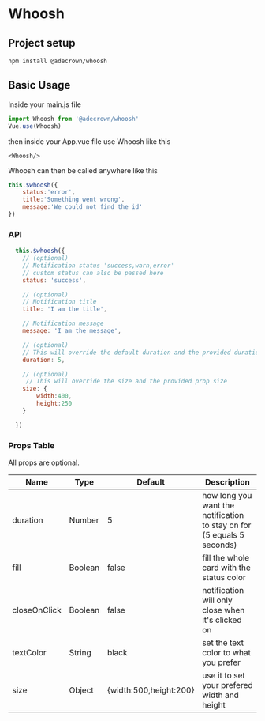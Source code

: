 # Whoosh

## Project setup
```
npm install @adecrown/whoosh
```
## Basic Usage
Inside your main.js file
```javascript
import Whoosh from '@adecrown/whoosh'
Vue.use(Whoosh)
```

then inside your App.vue file use Whoosh like this
```
<Whoosh/>
```

Whoosh can then be called anywhere like this
```javascript
this.$whoosh({
    status:'error',
    title:'Something went wrong',
    message:'We could not find the id'
})
```

### API

```javascript
  this.$whoosh({
    // (optional)
    // Notification status 'success,warn,error'
    // custom status can also be passed here
    status: 'success',

    // (optional)
    // Notification title
    title: 'I am the title',

    // Notification message
    message: 'I am the message',

    // (optional)
    // This will override the default duration and the provided duration mains.js
    duration: 5,

    // (optional)
     // This will override the size and the provided prop size
    size: {
        width:400,
        height:250
    }

  })
  ```
  

### Props Table

All props are optional.

| Name             | Type    | Default      | Description |
| ---              | ---     | ---          | ---         |
| duration         | Number  | 5            | how long you want the notification to stay on for (5 equals 5 seconds) |
| fill             | Boolean | false        | fill the whole card with the status color |
| closeOnClick     | Boolean | false        | notification will only close when it's clicked on |
| textColor        | String  | black        | set the text color to what you prefer | 
| size             | Object  | {width:500,height:200}| use it to set your prefered  width and height|



